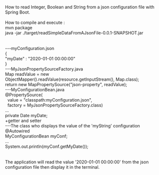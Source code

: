 How to read Integer, Boolean and String from a json configuration file with Spring Boot.<br/>
<br/>
How to compile and execute :<br/>
mvn package<br/>
java -jar ./target/readSimpleDataFromAJsonFile-0.0.1-SNAPSHOT.jar<br/>
<br/>
<br/>
---myConfiguration.json<br/>
{<br/>
  "myDate" : "2020-01-01 00:00:00"<br/>
}<br/>
---MyJsonPropertySourceFactory.java<br/>
Map readValue = new ObjectMapper().readValue(resource.getInputStream(), Map.class);<br/>
return new MapPropertySource("json-property", readValue);<br/>
---MyConfigurationBean.java<br/>
@PropertySource(<br/>
&nbsp;&nbsp;value = "classpath:myConfiguration.json", <br/>
&nbsp;&nbsp;factory = MyJsonPropertySourceFactory.class)<br/>
...<br/>
private Date myDate;<br/>
+getter and setter<br/>
---The class who displays the value of the 'myString' configuration<br/>
@Autowired<br/>
MyConfigurationBean myConf;<br/>
...<br/>
System.out.println(myConf.getMyDate());<br/>
<br/>
<br/>
The application will read the value '2020-01-01 00:00:00' from the json configuration file then display it in the terminal.<br/>


